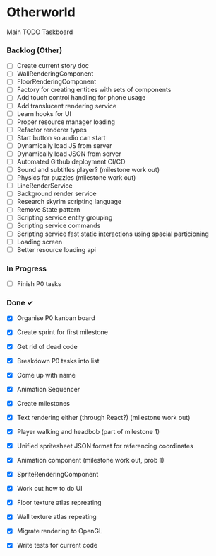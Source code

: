 # Otherworld

Main TODO Taskboard 

### Backlog (Other)

- [ ] Create current story doc  
- [ ] WallRenderingComponent  
- [ ] FloorRenderingComponent  
- [ ] Factory for creating entities with sets of components  
- [ ] Add touch control handling for phone usage  
- [ ] Add translucent rendering service  
- [ ] Learn hooks for UI  
- [ ] Proper resource manager loading  
- [ ] Refactor renderer types  
- [ ] Start button so audio can start  
- [ ] Dynamically load JS from server  
- [ ] Dynamically load JSON from server  
- [ ] Automated Github deployment CI/CD  
- [ ] Sound and subtitles player? (milestone work out)  
- [ ] Physics for puzzles (milestone work out)  
- [ ] LineRenderService  
- [ ] Background render service  
- [ ] Research skyrim scripting language  
- [ ] Remove State pattern  
- [ ] Scripting service entity grouping  
- [ ] Scripting service commands  
- [ ] Scripting service fast static interactions using spacial particioning  
- [ ] Loading screen  
- [ ] Better resource loading api  

### In Progress

- [ ] Finish P0 tasks  

### Done ✓

- [x] Organise P0 kanban board  
- [x] Create sprint for first milestone  
- [x] Get rid of dead code  
- [x] Breakdown P0 tasks into list  
- [x] Come up with name  
- [x] Animation Sequencer  
- [x] Create milestones  
- [x] Text rendering either (through React?) (milestone work out)  
- [x] Player walking and headbob (part of milestone 1)  
- [x] Unified spritesheet JSON format for referencing coordinates  
- [x] Animation component (milestone work out, prob 1)  
- [x] SpriteRenderingComponent  
- [x] Work out how to do UI  
- [x] Floor texture atlas repreating  
- [x] Wall texture atlas repeating  
- [x] Migrate rendering to OpenGL  
- [x] Write tests for current code  

